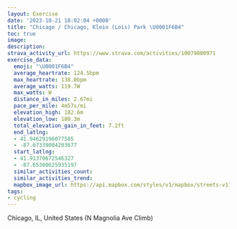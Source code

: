 ```yaml
---
layout: Exercise
date: '2023-10-21 18:02:04 +0000'
title: "Chicago / Chicago, Klein (Lois) Park \U0001F6B4"
toc: true
image:
description:
strava_activity_url: https://www.strava.com/activities/10079880971
exercise_data:
  emoji: "\U0001F6B4"
  average_heartrate: 124.5bpm
  max_heartrate: 138.0bpm
  average_watts: 119.7W
  max_watts: W
  distance_in_miles: 2.67mi
  pace_per_mile: 4m57s/mi
  elevation_high: 182.6m
  elevation_low: 180.3m
  total_elevation_gain_in_feet: 7.2ft
  end_latlng:
  - 41.94629196077585
  - -87.67339004203677
  start_latlng:
  - 41.91370672546327
  - -87.65300625935197
  similar_activities_count:
  similar_activities_trend:
  mapbox_image_url: https://api.mapbox.com/styles/v1/mapbox/streets-v11/static/path-5+787af2-1.0(gqy~Fne_vO_AzAaIxLCJ_A~A%7BQxX%7DC~Es%40%60A_A%60BiDjFaA%60BeD%60FgAxAKHwB%40%5BAyCLgBBcY%5C%7BEDgCA_GP_WXiACeBFgB%40cBF_A%3FwAB_B%3FyADmBAA%5E%40bB%3FdBCTOVq%40h%40oGtDaDtBcF%7CC),pin-s-s+e5b22e(-87.65544,41.91524),pin-s-f+89ae00(-87.67251000000002,41.94524)/auto/800x800?access_token=pk.eyJ1Ijoiam9zaGJlY2ttYW4iLCJhIjoiY205eWR2aDd1MWZ6djJrbXc4a3M0bWZleiJ9.XiG9OWkNcZk2QzjJbxLB4A
tags:
- cycling
---
```




Chicago, IL, United States (N Magnolia Ave Climb)
